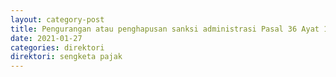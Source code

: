 ```yaml
---
layout: category-post
title: Pengurangan atau penghapusan sanksi administrasi Pasal 36 Ayat 1a UU KUP
date: 2021-01-27
categories: direktori
direktori: sengketa pajak
---
```

